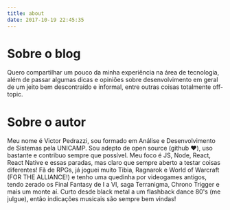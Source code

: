 ```yaml
---
title: about
date: 2017-10-19 22:45:35
---
```

# Sobre o blog

Quero compartilhar um pouco da minha experiência na área de tecnologia, além de passar algumas dicas e opiniões sobre desenvolvimento em geral de um jeito bem descontraído e informal, entre outras coisas totalmente off-topic.

# Sobre o autor

Meu nome é Victor Pedrazzi, sou formado em Análise e Desenvolvimento de Sistemas pela UNICAMP. Sou adepto de open source (github :heart:), uso bastante e contribuo sempre que possível. Meu foco é JS, Node, React, React Native e essas paradas, mas claro que sempre aberto a testar coisas diferentes!
Fã de RPGs, já joguei muito Tibia, Ragnarok e World of Warcraft (FOR THE ALLIANCE!) e tenho uma quedinha por videogames antigos, tendo zerado os Final Fantasy de I a VI, saga Terranigma, Chrono Trigger e mais um monte aí.
Curto desde black metal a um flashback dance 80's (me julgue), então indicações musicais são sempre bem vindas!
